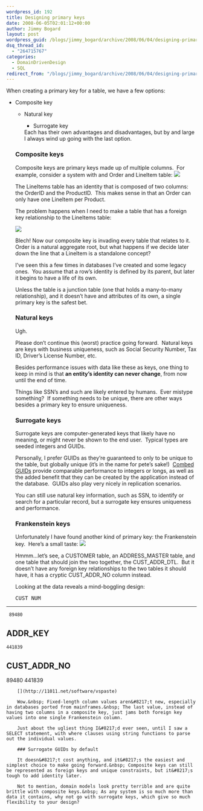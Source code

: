 ```yaml
---
wordpress_id: 192
title: Designing primary keys
date: 2008-06-05T02:01:12+00:00
author: Jimmy Bogard
layout: post
wordpress_guid: /blogs/jimmy_bogard/archive/2008/06/04/designing-primary-keys.aspx
dsq_thread_id:
  - "264715767"
categories:
  - DomainDrivenDesign
  - SQL
redirect_from: "/blogs/jimmy_bogard/archive/2008/06/04/designing-primary-keys.aspx/"
---
```

When creating a primary key for a table, we have a few options:

  * Composite key 
      * Natural key 
          * Surrogate key</ul> 
        Each has their own advantages and disadvantages, but by and large I always wind up going with the last option.
        
        ### Composite keys
        
        Composite keys are primary keys made up of multiple columns.&nbsp; For example, consider a system with and Order and LineItem table:  ![](http://grabbagoftimg.s3.amazonaws.com/PrimaryKeys_Composite.PNG)
        
        The LineItems table has an identity that is composed of two columns: the OrderID and the ProductID.&nbsp; This makes sense in that an Order can only have one LineItem per Product.
        
        The problem happens when I need to make a table that has a foreign key relationship to the LineItems table:
        
        ![](http://grabbagoftimg.s3.amazonaws.com/PrimaryKeys_Composite2.PNG)
        
        Blech! Now our composite key is invading every table that relates to it.&nbsp; Order is a natural aggregate root, but what happens if we decide later down the line that a LineItem is a standalone concept?
        
        I&#8217;ve seen this a few times in databases I&#8217;ve created and some legacy ones.&nbsp; You assume that a row&#8217;s identity is defined by its parent, but later it begins to have a life of its own.
        
        Unless the table is a junction table (one that holds a many-to-many relationship), and it doesn&#8217;t have and attributes of its own, a single primary key is the safest bet.
        
        ### Natural keys
        
        Ugh.
        
        Please don&#8217;t continue this (worst) practice going forward.&nbsp; Natural keys are keys with business uniqueness, such as Social Security Number, Tax ID, Driver&#8217;s License Number, etc.
        
        Besides performance issues with data like these as keys, one thing to keep in mind is that **an entity&#8217;s identity can never change**, from now until the end of time.
        
        Things like SSN&#8217;s and such are likely entered by humans.&nbsp; Ever mistype something?&nbsp; If something needs to be unique, there are other ways besides a primary key to ensure uniqueness.
        
        ### Surrogate keys
        
        Surrogate keys are computer-generated keys that likely have no meaning, or might never be shown to the end user.&nbsp; Typical types are seeded integers and GUIDs.
        
        Personally, I prefer GUIDs as they&#8217;re guaranteed to only to be unique to the table, but globally unique (it&#8217;s in the name for pete&#8217;s sake!)&nbsp; [Combed GUIDs](http://www.informit.com/articles/article.aspx?p=25862) provide comparable performance to integers or longs, as well as the added benefit that they can be created by the application instead of the database.&nbsp; GUIDs also play very nicely in replication scenarios.
        
        You can still use natural key information, such as SSN, to identify or search for a particular record, but a surrogate key ensures uniqueness and performance.
        
        ### Frankenstein keys
        
        Unfortunately I have found another kind of primary key: the Frankenstein key.&nbsp; Here&#8217;s a small taste: ![](http://grabbagoftimg.s3.amazonaws.com/PrimaryKeys_Frank.PNG)
        
        Hmmm&#8230;let&#8217;s see, a CUSTOMER table, an ADDRESS\_MASTER table, and one table that should join the two together, the CUST\_ADDR\_DTL.&nbsp; But it doesn&#8217;t have any foreign key relationships to the two tables it should have, it has a cryptic CUST\_ADDR_NO column instead.
        
        Looking at the data reveals a mind-boggling design:
        
        <pre>CUST_NUM
----------
     89480

ADDR_KEY
----------
    441839

CUST_ADDR_NO
--------------------
89480         441839
</pre>
        
        [](http://11011.net/software/vspaste)
        
        Wow.&nbsp; Fixed-length column values aren&#8217;t new, especially in databases ported from mainframes.&nbsp; The last value, instead of having two columns in a composite key, just jams both foreign key values into one single Frankenstein column.
        
        Just about the ugliest thing I&#8217;d ever seen, until I saw a SELECT statement, with where clauses using string functions to parse out the individual values.
        
        ### Surrogate GUIDs by default
        
        It doesn&#8217;t cost anything, and it&#8217;s the easiest and simplest choice to make going forward.&nbsp; Composite keys can still be represented as foreign keys and unique constraints, but it&#8217;s tough to add identity later.
        
        Not to mention, domain models look pretty terrible and are quite brittle with composite keys.&nbsp; As any system is so much more than data it contains, why not go with surrogate keys, which give so much flexibility to your design?